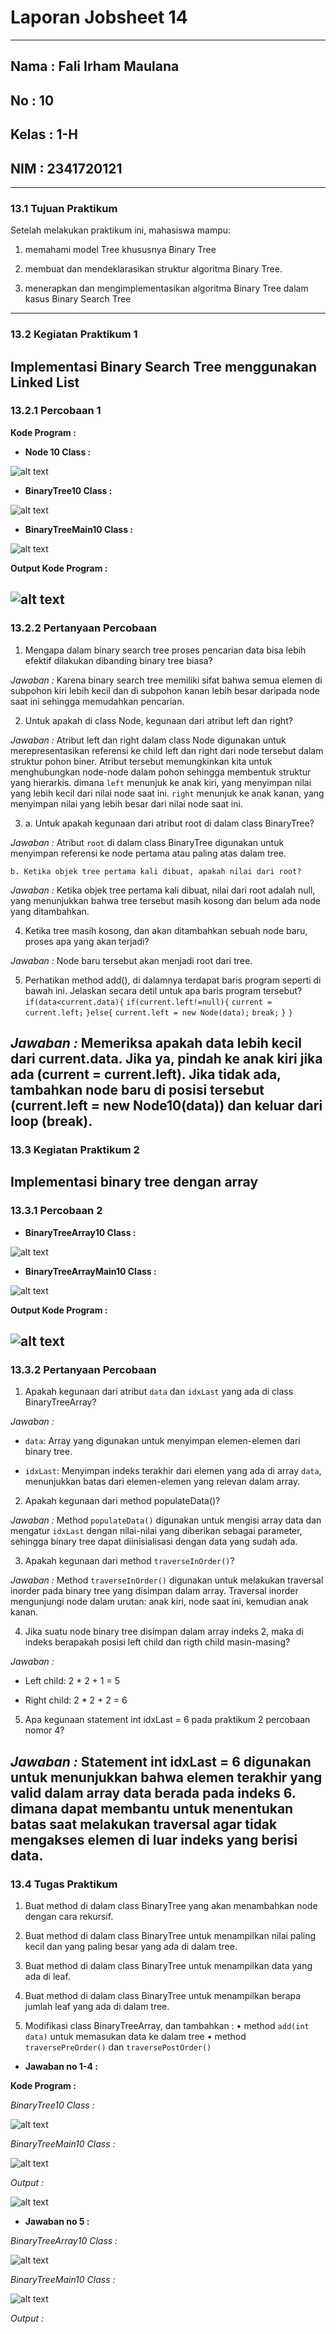 # **Laporan Jobsheet 14**
---
## Nama    : Fali Irham Maulana
## No      : 10
## Kelas   : 1-H
## NIM     : 2341720121
---
### 13.1 Tujuan Praktikum 
Setelah melakukan praktikum ini, mahasiswa mampu: 

1. memahami model Tree khususnya Binary Tree

2. membuat dan mendeklarasikan struktur algoritma Binary Tree.

3. menerapkan dan mengimplementasikan algoritma Binary Tree dalam kasus Binary Search 
Tree
------------------------
### 13.2 Kegiatan Praktikum 1
Implementasi Binary Search Tree menggunakan Linked List
------------------------
### 13.2.1 Percobaan 1 

**Kode Program :**

- **Node 10 Class :**

![alt text](code.png)

- **BinaryTree10 Class :**

![alt text](code1.png)

- **BinaryTreeMain10 Class :**

![alt text](code2.png)

**Output Kode Program :**

![alt text](image.png)
--------------------------------
### 13.2.2 Pertanyaan Percobaan
1. Mengapa dalam binary search tree proses pencarian data bisa lebih efektif dilakukan dibanding 
binary tree biasa?

_Jawaban :_ Karena binary search tree memiliki sifat bahwa semua elemen di subpohon kiri lebih kecil dan di subpohon kanan lebih besar daripada node saat ini sehingga memudahkan pencarian.

2. Untuk apakah di class Node, kegunaan dari atribut left dan right?

_Jawaban :_ Atribut left dan right dalam class Node digunakan untuk merepresentasikan referensi ke child left dan right dari node tersebut dalam struktur pohon biner. Atribut tersebut memungkinkan kita untuk menghubungkan node-node dalam pohon sehingga membentuk struktur yang hierarkis. dimana `left` menunjuk ke anak kiri, yang menyimpan nilai yang lebih kecil dari nilai node saat ini.
`right` menunjuk ke anak kanan, yang menyimpan nilai yang lebih besar dari nilai node saat ini.

3.  a. Untuk apakah kegunaan dari atribut root di dalam class BinaryTree?

_Jawaban :_ Atribut `root` di dalam class BinaryTree digunakan untuk menyimpan referensi ke node pertama atau paling atas dalam tree. 

    b. Ketika objek tree pertama kali dibuat, apakah nilai dari root?

_Jawaban :_ Ketika objek tree pertama kali dibuat, nilai dari root adalah null, yang menunjukkan bahwa tree tersebut masih kosong dan belum ada node yang ditambahkan.

4. Ketika tree masih kosong, dan akan ditambahkan sebuah node baru, proses apa yang akan terjadi?

_Jawaban :_ Node baru tersebut akan menjadi root dari tree.

5. Perhatikan method add(), di dalamnya terdapat baris program seperti di bawah ini. Jelaskan 
secara detil untuk apa baris program tersebut?
`if(data<current.data){`
    `if(current.left!=null){`
       `current = current.left;`
    `}else{`
        `current.left = new Node(data);`
    `break;`
    `}`
`}`

_Jawaban :_ Memeriksa apakah data lebih kecil dari current.data. Jika ya, pindah ke anak kiri jika ada (current = current.left). Jika tidak ada, tambahkan node baru di posisi tersebut (current.left = new Node10(data)) dan keluar dari loop (break).
-------------------------
### 13.3  Kegiatan Praktikum 2
Implementasi binary tree dengan array
---------------------------
### 13.3.1 Percobaan 2
- **BinaryTreeArray10 Class :**

![alt text](code3.png)

- **BinaryTreeArrayMain10 Class :**

![alt text](code4.png)

**Output Kode Program :**

![alt text](image-1.png)
--------------------------------
### 13.3.2 Pertanyaan Percobaan
1. Apakah kegunaan dari atribut `data` dan `idxLast` yang ada di class BinaryTreeArray?

_Jawaban :_ 

- `data`: Array yang digunakan untuk menyimpan elemen-elemen dari binary tree.

- `idxLast`: Menyimpan indeks terakhir dari elemen yang ada di array `data`, menunjukkan batas dari elemen-elemen yang relevan dalam array.

2. Apakah kegunaan dari method populateData()?

_Jawaban :_ Method `populateData()` digunakan untuk mengisi array data dan mengatur `idxLast` dengan nilai-nilai yang diberikan sebagai parameter, sehingga binary tree dapat diinisialisasi dengan data yang sudah ada.

3. Apakah kegunaan dari method `traverseInOrder()`?

_Jawaban :_ Method  `traverseInOrder()` digunakan untuk melakukan traversal inorder pada binary tree yang disimpan dalam array. Traversal inorder mengunjungi node dalam urutan: anak kiri, node saat ini, kemudian anak kanan.

4. Jika suatu node binary tree disimpan dalam array indeks 2, maka di indeks berapakah posisi 
left child dan rigth child masin-masing?

_Jawaban :_ 

- Left child: 2 * 2 + 1 = 5

- Right child: 2 * 2 + 2 = 6

5. Apa kegunaan statement int idxLast = 6 pada praktikum 2 percobaan nomor 4? 

_Jawaban :_ Statement int idxLast = 6 digunakan untuk menunjukkan bahwa elemen terakhir yang valid dalam array data berada pada indeks 6. dimana dapat membantu untuk menentukan batas saat melakukan traversal agar tidak mengakses elemen di luar indeks yang berisi data.
------------------------
### 13.4  Tugas Praktikum 
1. Buat method di dalam class BinaryTree yang akan menambahkan node dengan cara 
rekursif.

2. Buat method di dalam class BinaryTree untuk menampilkan nilai paling kecil dan yang 
paling besar yang ada di dalam tree.

3. Buat method di dalam class BinaryTree untuk menampilkan data yang ada di leaf.

4. Buat method di dalam class BinaryTree untuk menampilkan berapa jumlah leaf yang ada 
di dalam tree.

5. Modifikasi class BinaryTreeArray, dan tambahkan : 
• method `add(int data)` untuk memasukan data ke dalam tree 
• method `traversePreOrder()` dan `traversePostOrder()`

- **Jawaban no 1-4 :**

**Kode Program :**

_BinaryTree10 Class :_

![alt text](code5.png)

_BinaryTreeMain10 Class :_

![alt text](code6.png)

_Output :_

![alt text](image-2.png)

- **Jawaban no 5 :**

_BinaryTreeArray10 Class :_

![alt text](code7.png)

_BinaryTreeMain10 Class :_

![alt text](code8.png)

_Output :_

